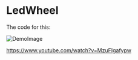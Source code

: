 # LedWheel

The code for this:

![DemoImage](https://docs.google.com/uc?id=0B1SGO56vcYP5aEx3VHZFaFpnQjA)

https://www.youtube.com/watch?v=MzuFIgafypw
